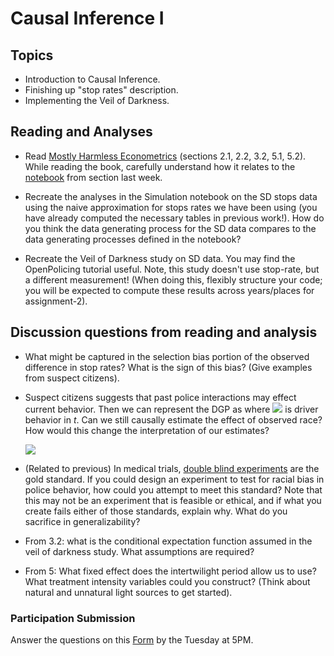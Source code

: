 # Causal Inference I

## Topics

* Introduction to Causal Inference.
* Finishing up "stop rates" description.
* Implementing the Veil of Darkness.

## Reading and Analyses
  
* Read [Mostly Harmless
  Econometrics](https://www.researchgate.net/publication/51992844_Mostly_Harmless_Econometrics_An_Empiricist's_Companion/link/00b4953344a9a0cb13000000/download)
  (sections 2.1, 2.2, 3.2, 5.1, 5.2). While reading the book,
  carefully understand how it relates to the
  [notebook](material/Simulation.ipynb) from section last week.
  
* Recreate the analyses in the Simulation notebook on the SD stops
  data using the naive approximation for stops rates we have been
  using (you have already computed the necessary tables in previous
  work!). How do you think the data generating process for the SD data
  compares to the data generating processes defined in the notebook? 

* Recreate the Veil of Darkness study on SD data. You may find the
  OpenPolicing tutorial useful. Note, this study doesn't use
  stop-rate, but a different measurement! (When doing this, flexibly
  structure your code; you will be expected to compute these results
  across years/places for assignment-2).

## Discussion questions from reading and analysis

* What might be captured in the selection bias portion of the observed
  difference in stop rates? What is the sign of this bias? (Give
  examples from suspect citizens).
  
* Suspect citizens suggests that past police interactions may effect
  current behavior.  Then we can represent the DGP as where <img
  src="https://render.githubusercontent.com/render/math?math=D_{it}">
  is driver behavior in *t*. Can we still causally estimate the effect
  of observed race? How would this change the interpretation of our
  estimates?
  
  <img
  src="https://render.githubusercontent.com/render/math?math=Y_{it}=f(M_i,D_{it}(Y_{it-1}),\varepsilon_{it})">
  
* (Related to previous) In medical trials, [double blind
  experiments](https://link.springer.com/referenceworkentry/10.1007%2F978-3-540-68706-1_1425)
  are the gold standard.  If you could design an experiment to test
  for racial bias in police behavior, how could you attempt to meet
  this standard? Note that this may not be an experiment that is
  feasible or ethical, and if what you create fails either of those
  standards, explain why. What do you sacrifice in generalizability?
  
* From 3.2: what is the conditional expectation function assumed in
  the veil of darkness study.  What assumptions are required?
  
* From 5: What fixed effect does the intertwilight period allow us to
  use? What treatment intensity variables could you construct? (Think
  about natural and unnatural light sources to get started).
  
### Participation Submission

Answer the questions on this
[Form]()
by the Tuesday at 5PM.
